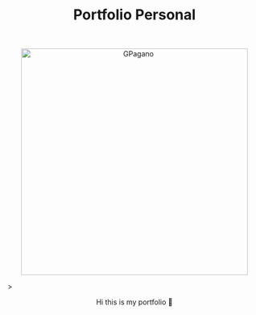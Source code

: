 <h1 align="center"> Portfolio Personal </h1> <br>
<p align="center">
  <a href="https://german-pagano-portfolio.netlify.app/index.html">
    <img alt="GPagano" title="GermanPagano" src="https://github.com/GermanPagano/portfolio-gp/assets/80891761/1f1656fa-0adb-469f-a18d-ec32d14361f2" width="450">
  </a>
</p>>

<p align="center">
  Hi this is my portfolio 👋
</p> 


